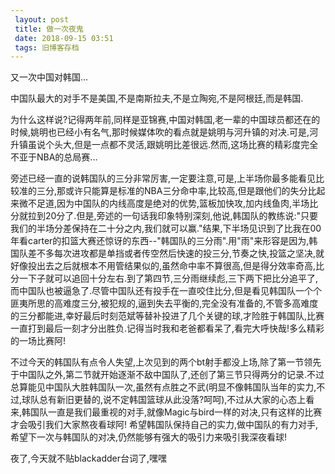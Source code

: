 ```yaml
---
 layout: post
 title: 做一次夜鬼
 date: 2018-09-15 03:51
 tags: 旧博客存档
---
```

又一次中国对韩国...

中国队最大的对手不是美国,不是南斯拉夫,不是立陶宛,不是阿根廷,而是韩国.



为什么这样说?记得两年前,同样是亚锦赛,中国对韩国,老一辈的中国球员都还在的时候,姚明也已经小有名气,那时候媒体吹的看点就是姚明与河升镇的对决.可是,河升镇虽说个头大,但是一点都不灵活,跟姚明比差很远.然而,这场比赛的精彩度完全不亚于NBA的总局赛...



旁述已经一直的说韩国队的三分非常厉害,一定要注意,可是,上半场你最多能看见比较准的三分,那或许只能算是标准的NBA三分命中率,比较高,但是跟他们的失分比起来微不足道,因为中国队的内线高度是绝对的优势,篮板加快攻,加内线鱼肉,半场比分就拉到20分了.但是,旁述的一句话我印象特别深刻,他说,韩国队的教练说:"只要我们的半场分差保持在二十分之内,我们就可以赢."结果,下半场见识到了比我在00年看carter的扣篮大赛还惊讶的东西--"韩国队的三分雨".用"雨"来形容是因为,韩国队差不多每次进攻都是单挡或者传空然后快速的投三分,节奏之快,投篮之坚决,就好像投出去之后就根本不用管结果似的,虽然命中率不算很高,但是得分效率奇高,比分一下子就可以追回十分左右.到了第四节,三分雨继续彪,三下两下把比分追平了,而中国队也被逼急了.尽管中国队还有投手在一直咬住比分,但是看见韩国队一个个匪夷所思的高难度三分,被犯规的,逼到失去平衡的,完全没有准备的,不管多高难度的三分都能进,幸好最后时刻范斌等替补投进了几个关键的球,才险胜于韩国队,比赛一直打到最后一刻才分出胜负.记得当时我和老爸都看呆了,看完大呼快哉!多么精彩的一场比赛阿!



不过今天的韩国队有点令人失望,上次见到的两个bt射手都没上场,除了第一节领先于中国队之外,第二节就开始逐渐不敌中国队了,还创了第三节只得两分的记录.不过总算能见中国队大胜韩国队一次,虽然有点胜之不武(明显不像韩国队当年的实力,不过,球队总有新旧更替的,说不定韩国篮球从此没落?呵呵),不过从大家的心态上看来,韩国队一直是我们最重视的对手,就像Magic与bird一样的对决,只有这样的比赛才会吸引我们大家熬夜看球阿!
希望韩国队保持自己的实力,做中国队的有力对手,希望下一次与韩国队的对决,仍然能够有强大的吸引力来吸引我深夜看球!



夜了,今天就不贴blackadder台词了,嘿嘿

